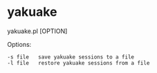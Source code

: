 # yakuake
yakuake.pl [OPTION]

Options:

    -s file   save yakuake sessions to a file
    -l file   restore yakuake sessions from a file
